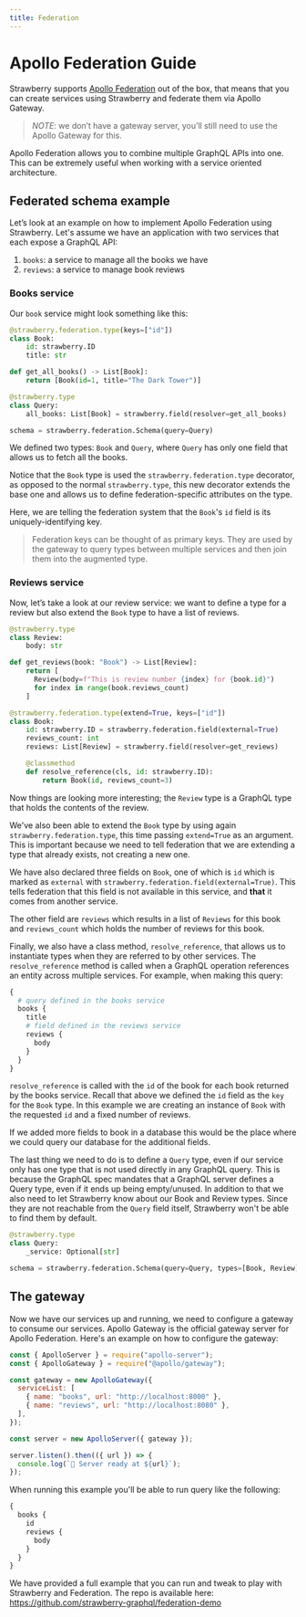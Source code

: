 ```yaml
---
title: Federation
---
```


# Apollo Federation Guide

Strawberry supports [Apollo Federation][1] out of the box, that means that you
can create services using Strawberry and federate them via Apollo Gateway.

> _NOTE_: we don’t have a gateway server, you’ll still need to use the Apollo
> Gateway for this.

Apollo Federation allows you to combine multiple GraphQL APIs into one. This can
be extremely useful when working with a service oriented architecture.

## Federated schema example

Let’s look at an example on how to implement Apollo Federation using Strawberry.
Let's assume we have an application with two services that each expose a GraphQL
API:

1. `books`: a service to manage all the books we have
2. `reviews`: a service to manage book reviews

### Books service

Our `book` service might look something like this:

```python
@strawberry.federation.type(keys=["id"])
class Book:
    id: strawberry.ID
    title: str

def get_all_books() -> List[Book]:
    return [Book(id=1, title="The Dark Tower")]

@strawberry.type
class Query:
    all_books: List[Book] = strawberry.field(resolver=get_all_books)

schema = strawberry.federation.Schema(query=Query)
```

We defined two types: `Book` and `Query`, where `Query` has only one field that
allows us to fetch all the books.

Notice that the `Book` type is used the `strawberry.federation.type` decorator,
as opposed to the normal `strawberry.type`, this new decorator extends the base
one and allows us to define federation-specific attributes on the type.

Here, we are telling the federation system that the `Book`'s `id` field is its
uniquely-identifying key.

> Federation keys can be thought of as primary keys. They are used by the gateway
> to query types between multiple services and then join them into the augmented
> type.

### Reviews service

Now, let’s take a look at our review service: we want to define a type for a
review but also extend the `Book` type to have a list of reviews.

```python
@strawberry.type
class Review:
    body: str

def get_reviews(book: "Book") -> List[Review]:
    return [
      Review(body=f"This is review number {index} for {book.id}")
      for index in range(book.reviews_count)
    ]

@strawberry.federation.type(extend=True, keys=["id"])
class Book:
    id: strawberry.ID = strawberry.federation.field(external=True)
    reviews_count: int
    reviews: List[Review] = strawberry.field(resolver=get_reviews)

    @classmethod
    def resolve_reference(cls, id: strawberry.ID):
        return Book(id, reviews_count=3)
```

Now things are looking more interesting; the `Review` type is a GraphQL type
that holds the contents of the review.

We've also been able to extend the `Book` type by using again
`strawberry.federation.type`, this time passing `extend=True` as an argument.
This is important because we need to tell federation that we are extending a
type that already exists, not creating a new one.

We have also declared three fields on `Book`, one of which is `id` which is marked as
`external` with `strawberry.federation.field(external=True)`. This tells
federation that this field is not available in this service, and **that** it
comes from another service.

The other field are `reviews` which results in a list of `Reviews` for this book
and `reviews_count` which holds the number of reviews for this book.

Finally, we also have a class method, `resolve_reference`, that allows us to
instantiate types when they are referred to by other services. The
`resolve_reference` method is called when a GraphQL operation references an
entity across multiple services. For example, when making this query:

```graphql
{
  # query defined in the books service
  books {
    title
    # field defined in the reviews service
    reviews {
      body
    }
  }
}
```

`resolve_reference` is called with the `id` of the book for each book returned
by the books service. Recall that above we defined the `id` field as the `key`
for the `Book` type. In this example we are creating an instance of `Book` with
the requested `id` and a fixed number of reviews.

If we added more fields to book in a database this would be the place where we
could query our database for the additional fields.

The last thing we need to do is to define a `Query` type, even if our service
only has one type that is not used directly in any GraphQL query. This is
because the GraphQL spec mandates that a GraphQL server defines a Query type, even
if it ends up being empty/unused.
In addition to that we also need to let Strawberry know about our Book and
Review types. Since they are not reachable from the `Query` field itself, Strawberry won't be able
to find them by default.

```python
@strawberry.type
class Query:
    _service: Optional[str]

schema = strawberry.federation.Schema(query=Query, types=[Book, Review])
```

## The gateway

Now we have our services up and running, we need to configure a gateway to
consume our services. Apollo Gateway is the official gateway server for Apollo
Federation. Here's an example on how to configure the gateway:

```js
const { ApolloServer } = require("apollo-server");
const { ApolloGateway } = require("@apollo/gateway");

const gateway = new ApolloGateway({
  serviceList: [
    { name: "books", url: "http://localhost:8000" },
    { name: "reviews", url: "http://localhost:8080" },
  ],
});

const server = new ApolloServer({ gateway });

server.listen().then(({ url }) => {
  console.log(`🚀 Server ready at ${url}`);
});
```

When running this example you'll be able to run query like the following:

```graphql
{
  books {
    id
    reviews {
      body
    }
  }
}
```

We have provided a full example that you can run and tweak to play with
Strawberry and Federation. The repo is available here:
https://github.com/strawberry-graphql/federation-demo

[1]: https://www.apollographql.com/docs/federation "Apollo Federation Introduction"
